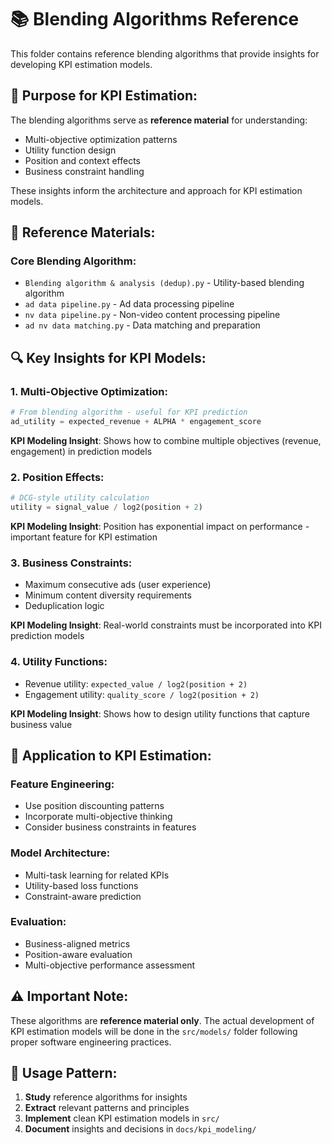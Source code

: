 # 📚 Blending Algorithms Reference

This folder contains reference blending algorithms that provide insights for developing KPI estimation models.

## 🎯 **Purpose for KPI Estimation:**

The blending algorithms serve as **reference material** for understanding:
- Multi-objective optimization patterns
- Utility function design
- Position and context effects
- Business constraint handling

These insights inform the architecture and approach for KPI estimation models.

## 📁 **Reference Materials:**

### **Core Blending Algorithm:**
- `Blending algorithm & analysis (dedup).py` - Utility-based blending algorithm
- `ad data pipeline.py` - Ad data processing pipeline
- `nv data pipeline.py` - Non-video content processing pipeline
- `ad nv data matching.py` - Data matching and preparation

## 🔍 **Key Insights for KPI Models:**

### **1. Multi-Objective Optimization:**
```python
# From blending algorithm - useful for KPI prediction
ad_utility = expected_revenue + ALPHA * engagement_score
```
**KPI Modeling Insight**: Shows how to combine multiple objectives (revenue, engagement) in prediction models

### **2. Position Effects:**
```python
# DCG-style utility calculation
utility = signal_value / log2(position + 2)
```
**KPI Modeling Insight**: Position has exponential impact on performance - important feature for KPI estimation

### **3. Business Constraints:**
- Maximum consecutive ads (user experience)
- Minimum content diversity requirements
- Deduplication logic

**KPI Modeling Insight**: Real-world constraints must be incorporated into KPI prediction models

### **4. Utility Functions:**
- Revenue utility: `expected_value / log2(position + 2)`
- Engagement utility: `quality_score / log2(position + 2)`

**KPI Modeling Insight**: Shows how to design utility functions that capture business value

## 🎯 **Application to KPI Estimation:**

### **Feature Engineering:**
- Use position discounting patterns
- Incorporate multi-objective thinking
- Consider business constraints in features

### **Model Architecture:**
- Multi-task learning for related KPIs
- Utility-based loss functions
- Constraint-aware prediction

### **Evaluation:**
- Business-aligned metrics
- Position-aware evaluation
- Multi-objective performance assessment

## ⚠️ **Important Note:**
These algorithms are **reference material only**. The actual development of KPI estimation models will be done in the `src/models/` folder following proper software engineering practices.

## 🔄 **Usage Pattern:**
1. **Study** reference algorithms for insights
2. **Extract** relevant patterns and principles
3. **Implement** clean KPI estimation models in `src/`
4. **Document** insights and decisions in `docs/kpi_modeling/`